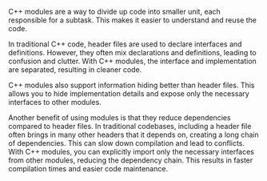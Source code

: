 C++ modules are a way to divide up code into smaller unit, each responsible for a subtask. This makes it easier to understand and reuse the code. 

In traditional C++ code, header files are used to declare interfaces and definitions. However, they often mix declarations and definitions, leading to confusion and clutter. With C++ modules, the interface and implementation are separated, resulting in cleaner code. 

C++ modules also support information hiding better than header files.  This allows you to hide implementation details and expose only the necessary interfaces to other modules.

Another benefit of using modules is that they reduce dependencies compared to header files. In traditional codebases, including a header file often brings in many other headers that it depends on, creating a long chain of dependencies. This can slow down compilation and lead to conflicts. With C++ modules, you can explicitly import only the necessary interfaces from other modules, reducing the dependency chain. This results in faster compilation times and easier code maintenance.